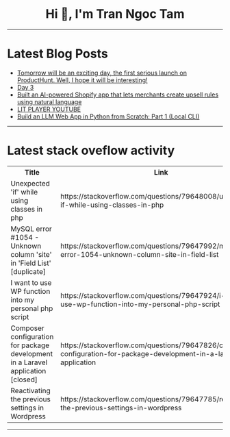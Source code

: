 <h1 align="center">Hi 👋, I'm Tran Ngoc Tam</h1>

---

# Latest Blog Posts 
<!-- BLOG-POST-LIST:START -->
- [Tomorrow will be an exciting day, the first serious launch on ProductHunt. Well, I hope it will be interesting!](https://dev.to/anthonymax/tomorrow-will-be-an-exciting-day-the-first-serious-launch-on-producthunt-well-i-hope-it-will-be-4cl7)
- [Day 3](https://dev.to/thankamatho/day-3-11fj)
- [Built an AI-powered Shopify app that lets merchants create upsell rules using natural language](https://dev.to/pr135t/built-an-ai-powered-shopify-app-that-lets-merchants-create-upsell-rules-using-natural-language-16h)
- [LIT PLAYER YOUTUBE](https://dev.to/leonardo_leal_224c2d052f5/lit-player-youtube-764)
- [Build an LLM Web App in Python from Scratch: Part 1 &lpar;Local CLI&rpar;](https://dev.to/zachary62/build-an-llm-web-app-in-python-from-scratch-part-1-local-cli-4824)
<!-- BLOG-POST-LIST:END -->

---

# Latest stack oveflow activity
<table>
  <tr><th>Title</th><th>Link</th></tr>
  <!-- STACKOVERFLOW:START --><tr><td>Unexpected &#39;if&#39; while using classes in php</td><td>https://stackoverflow.com/questions/79648008/unexpected-if-while-using-classes-in-php</td></tr><tr><td>MySQL error #1054 - Unknown column &#39;site&#39; in &#39;Field List&#39; [duplicate]</td><td>https://stackoverflow.com/questions/79647992/mysql-error-1054-unknown-column-site-in-field-list</td></tr><tr><td>I want to use WP function into my personal php script</td><td>https://stackoverflow.com/questions/79647924/i-want-to-use-wp-function-into-my-personal-php-script</td></tr><tr><td>Composer configuration for package development in a Laravel application [closed]</td><td>https://stackoverflow.com/questions/79647826/composer-configuration-for-package-development-in-a-laravel-application</td></tr><tr><td>Reactivating the previous settings in Wordpress</td><td>https://stackoverflow.com/questions/79647785/reactivating-the-previous-settings-in-wordpress</td></tr><!-- STACKOVERFLOW:END -->
</table>

---


